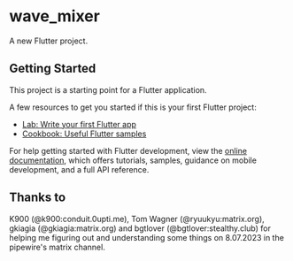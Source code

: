 # wave_mixer

A new Flutter project.

## Getting Started

This project is a starting point for a Flutter application.

A few resources to get you started if this is your first Flutter project:

- [Lab: Write your first Flutter app](https://docs.flutter.dev/get-started/codelab)
- [Cookbook: Useful Flutter samples](https://docs.flutter.dev/cookbook)

For help getting started with Flutter development, view the
[online documentation](https://docs.flutter.dev/), which offers tutorials,
samples, guidance on mobile development, and a full API reference.

## Thanks to
K900 (@k900:conduit.0upti.me), Tom Wagner (@ryuukyu:matrix.org), gkiagia (@gkiagia:matrix.org) and bgtlover (@bgtlover:stealthy.club)
for helping me figuring out and understanding some things on 8.07.2023 in the pipewire's matrix channel.
